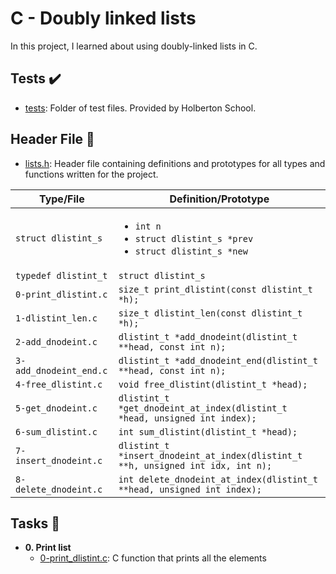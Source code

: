 # C - Doubly linked lists

In this project, I learned about using doubly-linked lists in C.

## Tests :heavy_check_mark:

* [tests](./tests): Folder of test files. Provided by Holberton School.

## Header File :file_folder:

* [lists.h](./lists.h): Header file containing definitions and prototypes for all types
and functions written for the project.

| Type/File           | Definition/Prototype           |
| ------------------- | ------------------------------ |
| `struct dlistint_s`    | <ul><li>`int n`</li><li>`struct dlistint_s *prev`</li><li>`struct dlistint_s *new`</li></ul> |
| `typedef dlistint_t`   | `struct dlistint_s`                                                                          |
| `0-print_dlistint.c`   | `size_t print_dlistint(const dlistint_t *h);`                                                |
| `1-dlistint_len.c`     | `size_t dlistint_len(const dlistint_t *h);`                                                  |
| `2-add_dnodeint.c`  | `dlistint_t *add_dnodeint(dlistint_t **head, const int n);`                                     |
| `3-add_dnodeint_end.c` | `dlistint_t *add_dnodeint_end(dlistint_t **head, const int n);`                              |
| `4-free_dlistint.c`    | `void free_dlistint(dlistint_t *head);`                                                      |
| `5-get_dnodeint.c`     | `dlistint_t *get_dnodeint_at_index(dlistint_t *head, unsigned int index);`                   |
| `6-sum_dlistint.c`     | `int sum_dlistint(dlistint_t *head);`                                                        |
| `7-insert_dnodeint.c`  | `dlistint_t *insert_dnodeint_at_index(dlistint_t **h, unsigned int idx, int n);`             |
| `8-delete_dnodeint.c`  | `int delete_dnodeint_at_index(dlistint_t **head, unsigned int index);`                       |

## Tasks :page_with_curl:

* **0. Print list**
  * [0-print_dlistint.c](./0-print_dlinstint.c): C function that prints all the elements
